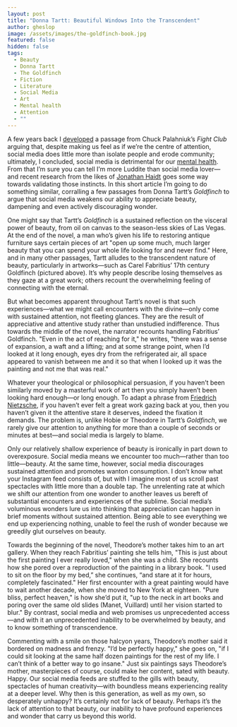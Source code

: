 ```yaml
---
layout: post
title: "Donna Tartt: Beautiful Windows Into the Transcendent"
author: gheslop
image: /assets/images/the-goldfinch-book.jpg
featured: false
hidden: false
tags:
  - Beauty
  - Donna Tartt
  - The Goldfinch
  - Fiction
  - Literature
  - Social Media
  - Art
  - Mental health
  - Attention
  - ""
---
```

A few years back I [developed](https://rekindle.co.za/content/2021-11-29-tyler-durden-social-media-mental-health) a passage from Chuck Palahniuk’s *Fight Club* arguing that, despite making us feel as if we’re the centre of attention, social media does little more than isolate people and erode community; ultimately, I concluded, social media is detrimental for our [mental health](https://rekindle.co.za/content/2024-05-10-john-macarthur-mental-illness). From that I’m sure you can tell I’m more Luddite than social media lover—and recent research from the likes of [Jonathan Haidt](https://en.wikipedia.org/wiki/Jonathan_Haidt) goes some way towards validating those instincts. In this short article I’m going to do something similar, corralling a few passages from Donna Tartt’s *Goldfinch* to argue that social media weakens our ability to appreciate beauty, dampening and even actively discouraging wonder.

One might say that Tartt’s *Goldfinch* is a sustained reflection on the visceral power of beauty, from oil on canvas to the season-less skies of Las Vegas. At the end of the novel, a man who’s given his life to restoring antique furniture says certain pieces of art "open up some much, much larger beauty that you can spend your whole life looking for and never find." Here, and in many other passages, Tartt alludes to the transcendent nature of beauty, particularly in artworks—such as Carel Fabritius’ 17th century Goldfinch (pictured above). It’s why people describe losing themselves as they gaze at a great work; others recount the overwhelming feeling of connecting with the eternal.

But what becomes apparent throughout Tartt’s novel is that such experiences—what we might call encounters with the divine—only come with sustained attention, not fleeting glances. They are the result of appreciative and attentive study rather than unstudied indifference. Thus towards the middle of the novel, the narrator recounts handling Fabritius’ Goldfinch. "Even in the act of reaching for it," he writes, "there was a sense of expansion, a waft and a lifting; and at some strange point, when I’d looked at it long enough, eyes dry from the refrigerated air, all space appeared to vanish between me and it so that when I looked up it was the painting and not me that was real."

Whatever your theological or philosophical persuasion, if you haven’t been similarly moved by a masterful work of art then you simply haven’t been looking hard enough—or long enough. To adapt a phrase from [Friedrich Nietzsche](https://rekindle.co.za/content/2025-06-20-no-more-fridays-with-fred), if you haven’t ever felt a great work gazing back at you, then you haven’t given it the attentive stare it deserves, indeed the fixation it demands. The problem is, unlike Hobie or Theodore in Tartt’s *Goldfinch*, we rarely give our attention to anything for more than a couple of seconds or minutes at best—and social media is largely to blame.

Only our relatively shallow experience of beauty is ironically in part down to overexposure. Social media means we encounter too much—rather than too little—beauty. At the same time, however, social media discourages sustained attention and promotes wanton consumption. I don’t know what your Instagram feed consists of, but with I imagine most of us scroll past spectacles with little more than a double tap. The unrelenting rate at which we shift our attention from one wonder to another leaves us bereft of substantial encounters and experiences of the sublime. Social media’s voluminous wonders lure us into thinking that appreciation can happen in brief moments without sustained attention. Being able to see everything we end up experiencing nothing, unable to feel the rush of wonder because we greedily glut ourselves on beauty.

Towards the beginning of the novel, Theodore’s mother takes him to an art gallery. When they reach Fabritius’ painting she tells him, "This is just about the first painting I ever really loved," when she was a child. She recounts how she pored over a reproduction of the painting in a library book. "I used to sit on the floor by my bed,” she continues, “and stare at it for hours, completely fascinated." Her first encounter with a great painting would have to wait another decade, when she moved to New York at eighteen. "Pure bliss, perfect heaven," is how she’d put it, "up to the neck in art books and poring over the same old slides (Manet, Vuillard) until her vision started to blur." By contrast, social media and web promises us unprecedented access—and with it an unprecedented inability to be overwhelmed by beauty, and to know something of transcendence.

Commenting with a smile on those halcyon years, Theodore’s mother said it bordered on madness and frenzy. "I’d be perfectly happy," she goes on, "if I could sit looking at the same half dozen paintings for the rest of my life. I can’t think of a better way to go insane." Just six paintings says Theodore’s mother, masterpieces of course, could make her content, sated with beauty. Happy. Our social media feeds are stuffed to the gills with beauty, spectacles of human creativity—with boundless means experiencing reality at a deeper level. Why then is this generation, as well as my own, so desperately unhappy? It’s certainly not for lack of beauty. Perhaps it’s the lack of attention to that beauty, our inability to have profound experiences and wonder that carry us beyond this world.